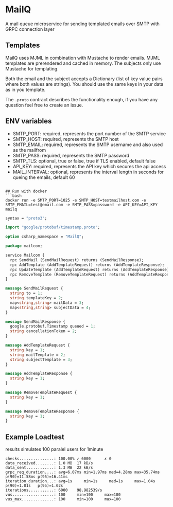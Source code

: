 # MailQ

A mail queue microservice for sending templated emails over SMTP with GRPC connection layer

## Templates

MailQ uses MJML in combination with Mustache to render emails. MJML templates are prerendered and cached in memory. The subjects only use Mustache for templating.

Both the email and the subject accepts a Dictionary (list of key value pairs where both values are strings). You should use the same keys in your data as in you template.

The `.proto` contract describes the functionality enough, if you have any question feel free to create an issue. 

## ENV variables
- SMTP_PORT: required, represents the port number of the SMTP service
- SMTP_HOST: required, represents the SMTP host
- SMTP_EMAIL: required, represents the SMTP username and also used as the mailfrom
- SMTP_PASS: required, represents the SMTP password
- SMTP_TLS: optional, true or false, true if TLS enabled, default false
- API_KEY: required, represents the API key which secures the api access
- MAIL_INTERVAL: optional, represents the interval length in seconds for queing the emails, default 60 
```

## Run with docker
```bash
docker run -e SMTP_PORT=1025 -e SMTP_HOST=testmailhost.com -e SMTP_EMAIL=test@email.com -e SMTP_PASS=password -e API_KEY=API_KEY mailq
```

```proto
syntax = "proto3";

import "google/protobuf/timestamp.proto";

option csharp_namespace = "MailQ";

package mailcom;

service Mailcom {
  rpc SendMail (SendMailRequest) returns (SendMailResponse);
  rpc AddTemplate (AddTemplateRequest) returns (AddTemplateResponse);
  rpc UpdateTemplate (AddTemplateRequest) returns (AddTemplateResponse);
  rpc RemoveTemplate (RemoveTemplateRequest) returns (AddTemplateResponse);
}

message SendMailRequest {
  string to = 1;
  string templateKey = 2;
  map<string,string> mailData = 3;
  map<string,string> subjectData = 4;
}

message SendMailResponse {
  google.protobuf.Timestamp queued = 1;
  string cancellationToken = 2;
}

message AddTemplateRequest {
  string key = 1;
  string mailTemplate = 2;
  string subjectTemplate = 3;
}

message AddTemplateResponse {
  string key = 1;
}

message RemoveTemplateRequest {
  string key = 1;
}

message RemoveTemplateResponse {
  string key = 1;
}
```
## Example Loadtest

results simulates 100 paralel users for 1minute
```
checks...............: 100.00% ✓ 6000      ✗ 0
data_received........: 1.0 MB  17 kB/s
data_sent............: 1.3 MB  22 kB/s
grpc_req_duration....: avg=6.07ms min=1.97ms med=4.28ms max=35.74ms p(90)=11.58ms p(95)=16.41ms
iteration_duration...: avg=1s     min=1s     med=1s     max=1.04s   p(90)=1.01s   p(95)=1.02s
iterations...........: 6000    98.982539/s
vus..................: 100     min=100     max=100
vus_max..............: 100     min=100     max=100
```